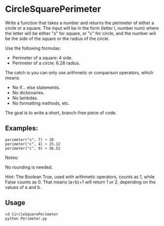 # CircleSquarePerimeter

Write a function that takes a number and returns the perimeter of either a circle or a square. The input will be in the form (letter l, number num) where the letter will be either "s" for square, or "c" for circle, and the number will be the side of the square or the radius of the circle.

Use the following formulas:

- Perimeter of a square: 4 side.
- Perimeter of a circle: 6.28 radius.

The catch is you can only use arithmetic or comparison operators, which means:

- No if... else statements.
- No dictionaries.
- No lambdas.
- No formatting methods, etc.

The goal is to write a short, branch-free piece of code.

## Examples:

    perimeter("s", 7) ➞ 28
    perimeter("c", 4) ➞ 25.12
    perimeter("c", 9) ➞ 56.52

Notes:

No rounding is needed.

Hint: The Boolean True, used with arithmetic operators, counts as 1, while False counts as 0. That means (a>b)+1 will return 1 or 2, depending on the values of a and b.

## Usage

    cd CircleSquarePerimeter
    python Perimeter.py

